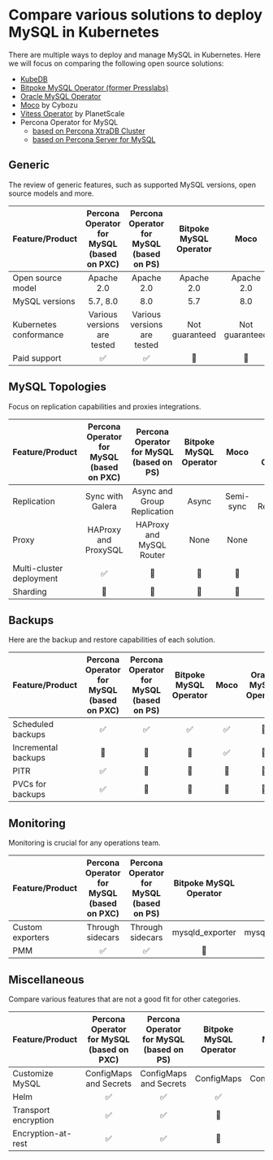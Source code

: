 # Compare various solutions to deploy MySQL in Kubernetes

There are multiple ways to deploy and manage MySQL in Kubernetes. Here we will focus on comparing the following open source solutions:

* [KubeDB](https://github.com/kubedb)
* [Bitpoke MySQL Operator (former Presslabs)](https://github.com/bitpoke/mysql-operator/)
* [Oracle MySQL Operator](https://github.com/mysql/mysql-operator)
* [Moco](https://github.com/cybozu-go/moco) by Cybozu
* [Vitess Operator](https://github.com/planetscale/vitess-operator) by PlanetScale
* Percona Operator for MySQL
    * [based on Percona XtraDB Cluster](https://github.com/percona/percona-xtradb-cluster-operator/)
    * [based on Percona Server for MySQL](https://github.com/percona/percona-server-mysql-operator/)

## Generic

The review of generic features, such as supported MySQL versions, open source models and more.

| Feature/Product        | Percona Operator for MySQL  (based on PXC) | Percona Operator for MySQL (based on PS) | Bitpoke MySQL Operator |      Moco      | Oracle MySQL Operator |    Vitess      |
|------------------------|:------------------------------------------:|:----------------------------------------:|:----------------------:|:--------------:|:---------------------:|:--------------:|
| Open source model      |                 Apache 2.0                 |                Apache 2.0                |       Apache 2.0       |   Apache 2.0   |       Apache 2.0      |   Apache 2.0   |
| MySQL versions         |                  5.7, 8.0                  |                    8.0                   |           5.7          |       8.0      |          8.0          |    5.7, 8.0    |
| Kubernetes conformance |         Various versions are tested        |        Various versions are tested       |     Not guaranteed     | Not guaranteed |     Not guaranteed    | Not guaranteed |
| Paid support           |             :white_check_mark:             |            :white_check_mark:            |     :no_entry_sign:    | :no_entry_sign:|  :white_check_mark:   | :no_entry_sign:|

## MySQL Topologies

Focus on replication capabilities and proxies integrations.

| Feature/Product          | Percona Operator for MySQL  (based on PXC) | Percona Operator for MySQL (based on PS) | Bitpoke MySQL Operator |      Moco     | Oracle MySQL Operator |    Vitess        |
|--------------------------|:------------------------------------------:|:----------------------------------------:|:----------------------:|:-------------:|:---------------------:|:----------------:|
| Replication              |              Sync with Galera              |        Async and Group Replication       |          Async         |   Semi-sync   |   Group Replication   |     Async        |
| Proxy                    |            HAProxy and ProxySQL            |         HAProxy and MySQL Router         |          None          |     None      |      MySQL Router     |     VTGate       |
| Multi-cluster deployment |             :white_check_mark:             |              :no_entry_sign:             |     :no_entry_sign:    |:no_entry_sign:|     :no_entry_sign:   | :no_entry_sign:  |
| Sharding                 |              :no_entry_sign:               |              :no_entry_sign:             |     :no_entry_sign:    |:no_entry_sign:|     :no_entry_sign:   |:white_check_mark:|

## Backups

Here are the backup and restore capabilities of each solution.

| Feature/Product     | Percona Operator for MySQL  (based on PXC) | Percona Operator for MySQL (based on PS) | Bitpoke MySQL Operator |       Moco       | Oracle MySQL Operator |      Vitess      |
|---------------------|:------------------------------------------:|:----------------------------------------:|:----------------------:|:----------------:|:---------------------:|:----------------:|
| Scheduled backups   |             :white_check_mark:             |            :white_check_mark:            |   :white_check_mark:   |:white_check_mark:|     :no_entry_sign:   |:white_check_mark:|
| Incremental backups |               :no_entry_sign:              |              :no_entry_sign:             |     :no_entry_sign:    |:white_check_mark:|     :no_entry_sign:   | :no_entry_sign:  |
| PITR                |             :white_check_mark:             |              :no_entry_sign:             |     :no_entry_sign:    | :no_entry_sign:  |     :no_entry_sign:   | :no_entry_sign:  |
| PVCs for backups    |             :white_check_mark:             |              :no_entry_sign:             |     :no_entry_sign:    | :no_entry_sign:  |     :no_entry_sign:   | :no_entry_sign:  |

## Monitoring

Monitoring is crucial for any operations team.

| Feature/Product    | Percona Operator for MySQL  (based on PXC) | Percona Operator for MySQL (based on PS) | Bitpoke MySQL Operator |       Moco      | Oracle MySQL Operator |     Vitess    |
|--------------------|:------------------------------------------:|:----------------------------------------:|:----------------------:|:---------------:|:---------------------:|:-------------:|
| Custom exporters   |              Through sidecars              |             Through sidecars             |     mysqld_exporter    | mysqld_exporter |     :no_entry_sign:   |:no_entry_sign:|
| PMM                |             :white_check_mark:             |            :white_check_mark:            |     :no_entry_sign:    | :no_entry_sign: |     :no_entry_sign:   |:no_entry_sign:|

## Miscellaneous

Compare various features that are not a good fit for other categories.

| Feature/Product      | Percona Operator for MySQL  (based on PXC) | Percona Operator for MySQL (based on PS) | Bitpoke MySQL Operator |       Moco       | Oracle MySQL Operator |      Vitess      |
|----------------------|:------------------------------------------:|:----------------------------------------:|:----------------------:|:----------------:|:---------------------:|:----------------:|
| Customize MySQL      |           ConfigMaps and Secrets           |          ConfigMaps and Secrets          |       ConfigMaps       |    ConfigMaps    |      ConfigMaps       | :no_entry_sign:  |
| Helm                 |             :white_check_mark:             |            :white_check_mark:            |   :white_check_mark:   |:white_check_mark:|  :white_check_mark:   | :no_entry_sign:  |
| Transport encryption |             :white_check_mark:             |            :white_check_mark:            |     :no_entry_sign:    | :no_entry_sign:  |  :white_check_mark:   |:white_check_mark:|
| Encryption-at-rest   |             :white_check_mark:             |            :white_check_mark:            |     :no_entry_sign:    | :no_entry_sign:  |     :no_entry_sign:   | :no_entry_sign:  |
